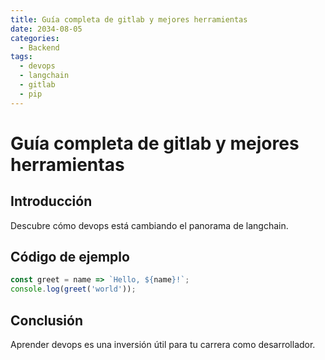 ```yaml
---
title: Guía completa de gitlab y mejores herramientas
date: 2034-08-05
categories:
  - Backend
tags:
  - devops
  - langchain
  - gitlab
  - pip
---
```


# Guía completa de gitlab y mejores herramientas

## Introducción

Descubre cómo devops está cambiando el panorama de langchain.

## Código de ejemplo

```javascript
const greet = name => `Hello, ${name}!`;
console.log(greet('world'));
```

## Conclusión

Aprender devops es una inversión útil para tu carrera como desarrollador.